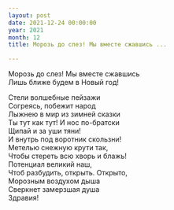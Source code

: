 ```yaml
---
layout: post
date: 2021-12-24 00:00:00
year: 2021
month: 12
title: Морозь до слез! Мы вместе сжавшись ...

---
```

Морозь до слез! Мы вместе сжавшись <br/>
Лишь ближе будем в Новый год!<br/>
<!--more-->
Стели волшебные пейзажи<br/>
Согреясь, побежит народ<br/>
Лыжнею в мир из зимней сказки<br/>
Ты тут как тут! И нос по-братски<br/>
Щипай и за уши тяни!<br/>
И внутрь под воротник скользни!<br/>
Метелью снежную крути так,<br/>
Чтобы стереть всю хворь и блажь!<br/>
Потенциал великий наш,<br/>
Чтоб разбудить, открыть. Открыто,<br/>
Морозным воздухом дыша <br/>
Сверкнет замерзшая душа<br/>
Здравия!<br/>